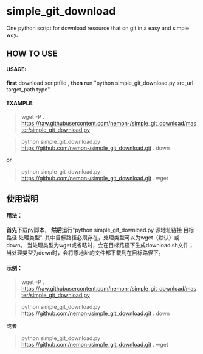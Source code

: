 # simple_git_download
One python script for download resource that on git in a easy and simple way.

## HOW TO USE ##


#### USAGE: ####

**first** download scriptfile , 
**then** run "python simple_git_download.py src_url target_path type".

#### EXAMPLE: ####

> wget -P . https://raw.githubusercontent.com/nemon-/simple_git_download/master/simple_git_download.py

> python simple_git_download.py https://github.com/nemon-/simple_git_download.git . down

or

> python simple_git_download.py https://github.com/nemon-/simple_git_download.git . wget

## 使用说明 ##


#### 用法： ####

**首先**下载py脚本，
**然后**运行"python simple_git_download.py 源地址链接 目标路径 处理类型".
其中目标路径必须存在，处理类型可以为wget（默认）或down。
当处理类型为wget或省略时，会在目标路径下生成download.sh文件；
当处理类型为down时，会将原地址的文件都下载到在目标路径下。

#### 示例： ####

> wget -P . https://raw.githubusercontent.com/nemon-/simple_git_download/master/simple_git_download.py

> python simple_git_download.py https://github.com/nemon-/simple_git_download.git . down

或者

> python simple_git_download.py https://github.com/nemon-/simple_git_download.git . wget
